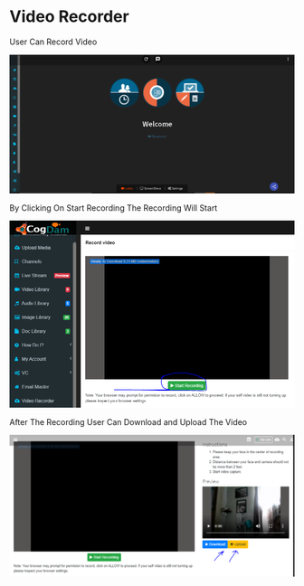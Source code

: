# Video Recorder

User Can Record Video

![](.gitbook/assets/image%20%28161%29.png)

By Clicking On Start Recording The Recording Will Start

![](.gitbook/assets/image%20%28225%29.png)

After The Recording User Can Download and Upload The Video

![](.gitbook/assets/image%20%28218%29.png)

